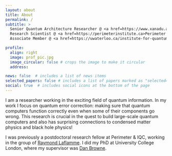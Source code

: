 ```yaml
---
layout: about
title: About
permalink: /
subtitle: >
  Senior Quantum Architecture Researcher @ <a href=https://www.xanadu.ai>Xanadu</a> // 
  Research Scientist @ <a href=https://perimeterinstitute.ca>Perimeter Institute</a> //
  Associate Member @ <a href=https://uwaterloo.ca/institute-for-quantum-computing/>IQC</a>

profile:
  align: right
  image: prof_pic.jpg
  image_circular: false # crops the image to make it circular
  address: 

news: false  # includes a list of news items
selected_papers: false # includes a list of papers marked as "selected={true}"
social: true  # includes social icons at the bottom of the page
---
```


I am a researcher working in the exciting field of quantum information. 
In my work I focus on quantum error correction: making sure that quantum computers function correctly even when some of their components go wrong. 
This research is crucial in the quest to build large-scale quantum computers and also has surprising connections to condensed matter physics and black hole physics!

I was previously a postdoctoral research fellow at Perimeter & IQC, working in the group of [Raymond Laflamme](https://laflamme.iqc.uwaterloo.ca/). 
I did my PhD at University College London, where my supervisor was [Dan Browne](https://sites.google.com/site/danbrowneucl/).
<!-- My full CV can be downloaded [here](assets/pdf/cv.pdf). -->